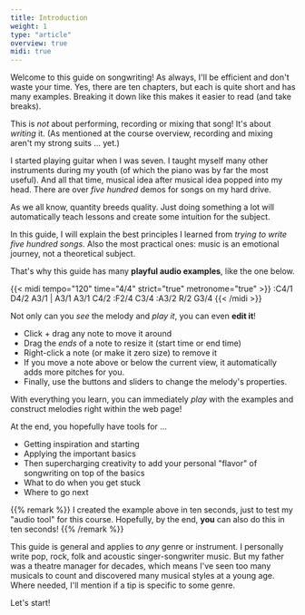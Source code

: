 ```yaml
---
title: Introduction
weight: 1
type: "article"
overview: true
midi: true
---
```


Welcome to this guide on songwriting! As always, I'll be efficient and don't waste your time. Yes, there are ten chapters, but each is quite short and has many examples. Breaking it down like this makes it easier to read (and take breaks).

This is _not_ about performing, recording or mixing that song! It's about _writing_ it. (As mentioned at the course overview, recording and mixing aren't my strong suits ... yet.)

I started playing guitar when I was seven. I taught myself many other instruments during my youth (of which the piano was by far the most useful). And all that time, musical idea after musical idea popped into my head. There are over _five hundred_ demos for songs on my hard drive.

As we all know, quantity breeds quality. Just doing something a lot will automatically teach lessons and create some intuition for the subject.

In this guide, I will explain the best principles I learned from _trying to write five hundred songs_. Also the most practical ones: music is an emotional journey, not a theoretical subject.

That's why this guide has many **playful audio examples**, like the one below.

{{< midi tempo="120" time="4/4" strict="true" metronome="true" >}}
:C4/1 D4/2 A3/1 | A3/1 A3/1 C4/2
:F2/4 C3/4
:A3/2 R/2 G3/4
{{< /midi >}}

Not only can you _see_ the melody and _play it_, you can even **edit it**!

* Click + drag any note to move it around
* Drag the _ends_ of a note to resize it (start time or end time)
* Right-click a note (or make it zero size) to remove it
* If you move a note above or below the current view, it automatically adds more pitches for you.
* Finally, use the buttons and sliders to change the melody's properties.

With everything you learn, you can immediately _play_ with the examples and construct melodies right within the web page! 

At the end, you hopefully have tools for ...

* Getting inspiration and starting
* Applying the important basics
* Then supercharging creativity to add your personal "flavor" of songwriting on top of the basics
* What to do when you get stuck
* Where to go next

{{% remark %}}
I created the example above in ten seconds, just to test my "audio tool" for this course. Hopefully, by the end, **you** can also do this in ten seconds!
{{% /remark %}}

This guide is general and applies to _any_ genre or instrument. I personally write pop, rock, folk and acoustic singer-songwriter music. But my father was a theatre manager for decades, which means I've seen too many musicals to count and discovered many musical styles at a young age. Where needed, I'll mention if a tip is specific to some genre.

Let's start! 